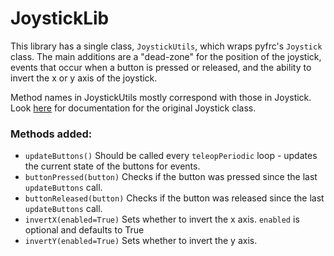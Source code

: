 # JoystickLib

This library has a single class, `JoystickUtils`, which wraps pyfrc's `Joystick` class. The main additions are a "dead-zone" for the position of the joystick, events that occur when a button is pressed or released, and the ability to invert the x or y axis of the joystick.

Method names in JoystickUtils mostly correspond with those in Joystick. Look [here](http://robotpy.readthedocs.org/en/latest/wpilib/Joystick.html) for documentation for the original Joystick class.

### Methods added:
- `updateButtons()` Should be called every `teleopPeriodic` loop - updates the current state of the buttons for events.
- `buttonPressed(button)` Checks if the button was pressed since the last `updateButtons` call.
- `buttonReleased(button)` Checks if the button was released since the last `updateButtons` call.
- `invertX(enabled=True)` Sets whether to invert the x axis. `enabled` is optional and defaults to True
- `invertY(enabled=True)` Sets whether to invert the y axis.
